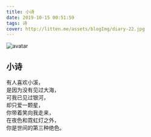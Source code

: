 ```yaml
---
title: 小诗
date: 2019-10-15 00:51:59
tags: 诗
cover: http://litten.me/assets/blogImg/diary-22.jpg
---
```

![avatar](http://litten.me/assets/blogImg/diary-22.jpg)

小诗
---
有人喜欢小溪，  
是因为没有见过大海，  
可我已见过银河，  
却只爱一颗星，  
你带着笑向我走来，  
在夜色和霓虹灯之外，  
你是世间的第三种绝色。   
